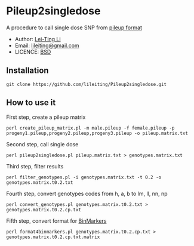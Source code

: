 # Pileup2singledose
A procedure to call single dose SNP from [pileup format](http://samtools.sourceforge.net/pileup.shtml)

* Author: [Lei-Ting Li](https://github.com/lileiting)
* Email: lileiting@gmail.com
* LICENCE: [BSD](http://opensource.org/licenses/bsd-license.php)


Installation
------

    git clone https://github.com/lileiting/Pileup2singledose.git

How to use it
------

First step, create a pileup matrix

    perl create_pileup_matrix.pl -m male.pileup -f female.pileup -p progeny1.pileup,progeny2.pileup,progeny3.pileup -o pileup.matrix.txt

Second step, call single dose

    perl pileup2singledose.pl pileup.matrix.txt > genotypes.matrix.txt

Third step, filter results

    perl filter_genotypes.pl -i genotypes.matrix.txt -t 0.2 -o genotypes.matrix.t0.2.txt

Fourth step, convert genotypes codes from h, a, b to lm, ll, nn, np

    perl convert_genotypes.pl genotypes.matrix.t0.2.txt > genotypes.matrix.t0.2.cp.txt

Fifth step, convert format for [BinMarkers](https://github.com/lileiting/BinMarkers)

    perl format4binmarkers.pl genotypes.matrix.t0.2.cp.txt > genotypes.matrix.t0.2.cp.txt.matrix
